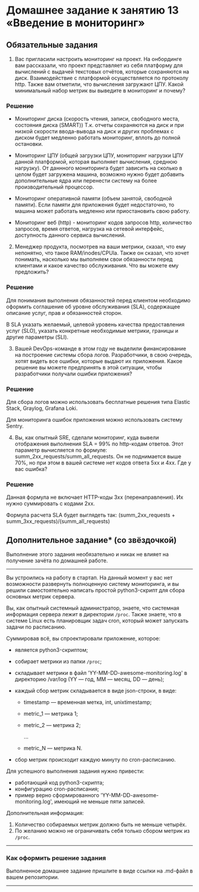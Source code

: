 # Домашнее задание к занятию 13 «Введение в мониторинг»

## Обязательные задания

1. Вас пригласили настроить мониторинг на проект. На онбординге вам рассказали, что проект представляет из себя платформу для вычислений с выдачей текстовых отчётов, которые сохраняются на диск. 
Взаимодействие с платформой осуществляется по протоколу http. Также вам отметили, что вычисления загружают ЦПУ. Какой минимальный набор метрик вы выведите в мониторинг и почему?

### Решение

- Мониторинг диска (скорость чтения, записи, свободного места, состояния диска (SMART)) Т.к. отчеты сохраняются на диск и при низкой скорости ввода-вывода на диск и других проблемах с диском будет медленно работать мониторинг, вплоть до полной остановки.   

- Мониторинг ЦПУ (общей загрузки ЦПУ, мониторинг нагрузки ЦПУ данной платформой, которая выполняет вычисления, среднюю нагрузку). От даннного мониторинга будет зависить на сколько в целом будет загружена машина, возможно нужно будет добавить дополнительные ядра или перенести систему на более производительный процессор.

- Мониторинг оперативной памяти (объем занятой, свободной памяти). Если памяти для приложения будет недостаточно, то машина может работать медленно или приостановить свою работу. 

- Мониторинг веб (http) - мониторинг кодов запросов http, количество запросов, время ответов, нагрузка на сетевой интерфейс, доступность данного сервиса вычислений.


2. Менеджер продукта, посмотрев на ваши метрики, сказал, что ему непонятно, что такое RAM/inodes/CPUla. Также он сказал, что хочет понимать, насколько мы выполняем свои обязанности перед клиентами и какое качество обслуживания. Что вы можете ему предложить?


### Решение

Для понимания выполнения обязанностей перед клиентом необходимо оформить соглашение об уровне обслуживания (SLA), содержащее описание услуг, прав и обязанностей сторон.

В SLA указать желаемый, целевой уровень качества предоставления услуг (SLO), указать конкретные необходимые метрики, границы и другие параметры (SLI).


3. Вашей DevOps-команде в этом году не выделили финансирование на построение системы сбора логов. Разработчики, в свою очередь, хотят видеть все ошибки, которые выдают их приложения. Какое решение вы можете предпринять в этой ситуации, чтобы разработчики получали ошибки приложения?


### Решение

Для сбора логов можно использовать бесплатные решения типа Elastic Stack, Graylog, Grafana Loki. 

Для мониторинга ошибок приложения можно использовать систему Sentry.


4. Вы, как опытный SRE, сделали мониторинг, куда вывели отображения выполнения SLA = 99% по http-кодам ответов. 
Этот параметр вычисляется по формуле: summ_2xx_requests/summ_all_requests. Он не поднимается выше 70%, но при этом в вашей системе нет кодов ответа 5xx и 4xx. Где у вас ошибка?

### Решение

Данная формула не включает HTTP-коды  3xx (перенаправления). Их нужно суммировать с кодами 2xx.

Формула расчета SLA будет выглядеть так: (summ_2xx_requests + summ_3xx_requests)/(summ_all_requests)


## Дополнительное задание* (со звёздочкой) 

Выполнение этого задания необязательно и никак не влияет на получение зачёта по домашней работе.

_____

Вы устроились на работу в стартап. На данный момент у вас нет возможности развернуть полноценную систему 
мониторинга, и вы решили самостоятельно написать простой python3-скрипт для сбора основных метрик сервера. 

Вы, как опытный системный администратор, знаете, что системная информация сервера лежит в директории `/proc`. Также знаете, что в системе Linux есть  планировщик задач cron, который может запускать задачи по расписанию.

Суммировав всё, вы спроектировали приложение, которое:

- является python3-скриптом;
- собирает метрики из папки `/proc`;
- складывает метрики в файл 'YY-MM-DD-awesome-monitoring.log' в директорию /var/log 
(YY — год, MM — месяц, DD — день);
- каждый сбор метрик складывается в виде json-строки, в виде:
  + timestamp — временная метка, int, unixtimestamp;
  + metric_1 — метрика 1;
  + metric_2 — метрика 2;
  
     ...
     
  + metric_N — метрика N.
  
- сбор метрик происходит каждую минуту по cron-расписанию.

Для успешного выполнения задания нужно привести:

* работающий код python3-скрипта;
* конфигурацию cron-расписания;
* пример верно сформированного 'YY-MM-DD-awesome-monitoring.log', имеющий не меньше пяти записей.

Дополнительная информация:

1. Количество собираемых метрик должно быть не меньше четырёх.
1. По желанию можно не ограничивать себя только сбором метрик из `/proc`.

---

### Как оформить решение задания

Выполненное домашнее задание пришлите в виде ссылки на .md-файл в вашем репозитории.


---
